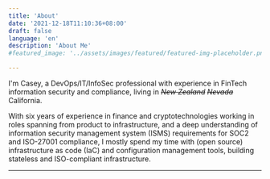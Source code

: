 ```yaml
---
title: 'About'
date: '2021-12-18T11:10:36+08:00'
draft: false
language: 'en'
description: 'About Me'
#featured_image: '../assets/images/featured/featured-img-placeholder.png'

---
```

I'm Casey, a DevOps/IT/InfoSec professional with experience in FinTech information security and compliance, living
in _~~New Zealand~~ ~~Nevada~~_ California.

With six years of experience in finance and cryptotechnologies working in roles spanning from product to
infrastructure, and a deep understanding of information security management system (ISMS) requirements for SOC2
and ISO-27001 compliance, I mostly spend my time with (open source) infrastructure as code (IaC) and configuration
management tools, building stateless and ISO-compliant infrastructure.

---
